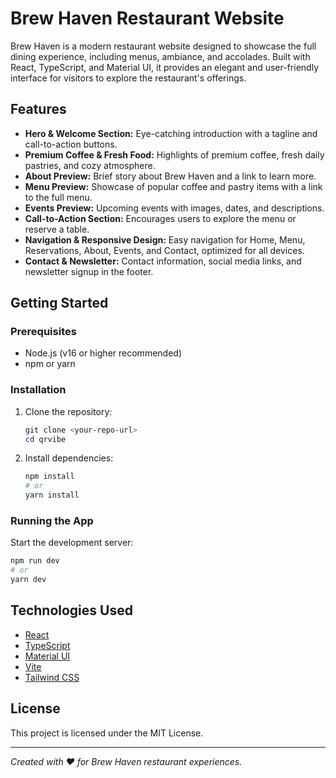 # Brew Haven Restaurant Website

Brew Haven is a modern restaurant website designed to showcase the full dining experience, including menus, ambiance, and accolades. Built with React, TypeScript, and Material UI, it provides an elegant and user-friendly interface for visitors to explore the restaurant's offerings.

## Features

- **Hero & Welcome Section:** Eye-catching introduction with a tagline and call-to-action buttons.
- **Premium Coffee & Fresh Food:** Highlights of premium coffee, fresh daily pastries, and cozy atmosphere.
- **About Preview:** Brief story about Brew Haven and a link to learn more.
- **Menu Preview:** Showcase of popular coffee and pastry items with a link to the full menu.
- **Events Preview:** Upcoming events with images, dates, and descriptions.
- **Call-to-Action Section:** Encourages users to explore the menu or reserve a table.
- **Navigation & Responsive Design:** Easy navigation for Home, Menu, Reservations, About, Events, and Contact, optimized for all devices.
- **Contact & Newsletter:** Contact information, social media links, and newsletter signup in the footer.

## Getting Started

### Prerequisites
- Node.js (v16 or higher recommended)
- npm or yarn

### Installation
1. Clone the repository:
   ```powershell
   git clone <your-repo-url>
   cd qrvibe
   ```
2. Install dependencies:
   ```powershell
   npm install
   # or
   yarn install
   ```

### Running the App
Start the development server:
```powershell
npm run dev
# or
yarn dev
```

## Technologies Used
- [React](https://react.dev/)
- [TypeScript](https://www.typescriptlang.org/)
- [Material UI](https://mui.com/)
- [Vite](https://vitejs.dev/)
- [Tailwind CSS](https://tailwindcss.com/)

## License
This project is licensed under the MIT License.

---

*Created with ❤️ for Brew Haven restaurant experiences.*




